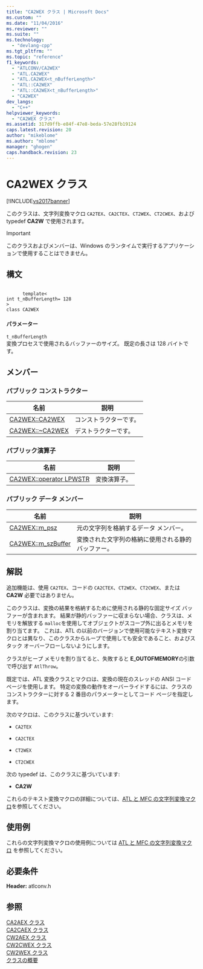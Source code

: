 ```yaml
---
title: "CA2WEX クラス | Microsoft Docs"
ms.custom: ""
ms.date: "11/04/2016"
ms.reviewer: ""
ms.suite: ""
ms.technology: 
  - "devlang-cpp"
ms.tgt_pltfrm: ""
ms.topic: "reference"
f1_keywords: 
  - "ATLCONV/CA2WEX"
  - "ATL.CA2WEX"
  - "ATL.CA2WEX<t_nBufferLength>"
  - "ATL::CA2WEX"
  - "ATL::CA2WEX<t_nBufferLength>"
  - "CA2WEX"
dev_langs: 
  - "C++"
helpviewer_keywords: 
  - "CA2WEX クラス"
ms.assetid: 317d9ffb-e84f-47e8-beda-57e28fb19124
caps.latest.revision: 20
author: "mikeblome"
ms.author: "mblome"
manager: "ghogen"
caps.handback.revision: 23
---
```

# CA2WEX クラス
[!INCLUDE[vs2017banner](../../assembler/inline/includes/vs2017banner.md)]

このクラスは、文字列変換マクロ `CA2TEX`、`CA2CTEX`、`CT2WEX`、`CT2CWEX`、および typedef **CA2W** で使用されます。  
  
> [!IMPORTANT]
>  このクラスおよびメンバーは、Windows のランタイムで実行するアプリケーションで使用することはできません。  
  
## 構文  
  
```  
  
      template<  
int t_nBufferLength= 128  
>  
class CA2WEX  
```  
  
#### パラメーター  
 `t_nBufferLength`  
 変換プロセスで使用されるバッファーのサイズ。  既定の長さは 128 バイトです。  
  
## メンバー  
  
### パブリック コンストラクター  
  
|名前|説明|  
|--------|--------|  
|[CA2WEX::CA2WEX](../Topic/CA2WEX::CA2WEX.md)|コンストラクターです。|  
|[CA2WEX::~CA2WEX](../Topic/CA2WEX::~CA2WEX.md)|デストラクターです。|  
  
### パブリック演算子  
  
|名前|説明|  
|--------|--------|  
|[CA2WEX::operator LPWSTR](../Topic/CA2WEX::operator%20LPWSTR.md)|変換演算子。|  
  
### パブリック データ メンバー  
  
|名前|説明|  
|--------|--------|  
|[CA2WEX::m\_psz](../Topic/CA2WEX::m_psz.md)|元の文字列を格納するデータ メンバー。|  
|[CA2WEX::m\_szBuffer](../Topic/CA2WEX::m_szBuffer.md)|変換された文字列の格納に使用される静的バッファー。|  
  
## 解説  
 追加機能は、使用 `CA2TEX`、コードの `CA2CTEX`、`CT2WEX`、`CT2CWEX`、または **CA2W** 必要ではありません。  
  
 このクラスは、変換の結果を格納するために使用される静的な固定サイズ バッファーが含まれます。  結果が静的バッファーに収まらない場合、クラスは、メモリを解放する `malloc`を使用してオブジェクトがスコープ外に出るとメモリを割り当てます。  これは、ATL の以前のバージョンで使用可能なテキスト変換マクロとは異なり、このクラスからループで使用しても安全であること、およびスタック オーバーフローしないようにします。  
  
 クラスがヒープ メモリを割り当てると、失敗すると **E\_OUTOFMEMORY**の引数で呼び出す `AtlThrow`。  
  
 既定では、ATL 変換クラスとマクロは、変換の現在のスレッドの ANSI コード ページを使用します。  特定の変換の動作をオーバーライドするには、クラスのコンストラクターに対する 2 番目のパラメーターとしてコード ページを指定します。  
  
 次のマクロは、このクラスに基づいています:  
  
-   `CA2TEX`  
  
-   `CA2CTEX`  
  
-   `CT2WEX`  
  
-   `CT2CWEX`  
  
 次の typedef は、このクラスに基づいています:  
  
-   **CA2W**  
  
 これらのテキスト変換マクロの詳細については、[ATL と MFC の文字列変換マクロ](../Topic/ATL%20and%20MFC%20String%20Conversion%20Macros.md)を参照してください。  
  
## 使用例  
 これらの文字列変換マクロの使用例については [ATL と MFC の文字列変換マクロ](../Topic/ATL%20and%20MFC%20String%20Conversion%20Macros.md) を参照してください。  
  
## 必要条件  
 **Header:** atlconv.h  
  
## 参照  
 [CA2AEX クラス](../../atl/reference/ca2aex-class.md)   
 [CA2CAEX クラス](../../atl/reference/ca2caex-class.md)   
 [CW2AEX クラス](../../atl/reference/cw2aex-class.md)   
 [CW2CWEX クラス](../../atl/reference/cw2cwex-class.md)   
 [CW2WEX クラス](../../atl/reference/cw2wex-class.md)   
 [クラスの概要](../../atl/atl-class-overview.md)